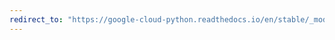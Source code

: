 ```yaml
---
redirect_to: "https://google-cloud-python.readthedocs.io/en/stable/_modules/google/cloud/vision_v1p2beta1/types.html"
---
```

